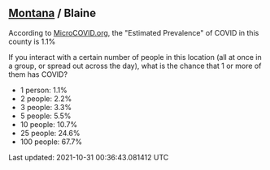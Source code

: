 
## [Montana](/united-states/montana) / Blaine

According to [MicroCOVID.org](http://microcovid.org),
the "Estimated Prevalence" of COVID in this county is 1.1%

If you interact with a certain number of people in this location
(all at once in a group, or spread out across the day), what is the chance that
1 or more of them has COVID?

- 1 person: 1.1%
- 2 people: 2.2%
- 3 people: 3.3%
- 5 people: 5.5%
- 10 people: 10.7%
- 25 people: 24.6%
- 100 people: 67.7%

Last updated: 2021-10-31 00:36:43.081412 UTC
